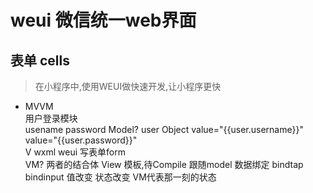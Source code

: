 # weui 微信统一web界面

## 表单 cells
> 在小程序中,使用WEUI做快速开发,让小程序更快
- MVVM        
    用户登录模块    
    usename password
    Model?  user Object
    value="{{user.username}}"   
    value="{{user.password}}"   
    V wxml weui 写表单form  
    VM? 两者的结合体  View 模板,待Compile 跟随model 数据绑定 bindtap bindinput 值改变 状态改变 VM代表那一刻的状态   

